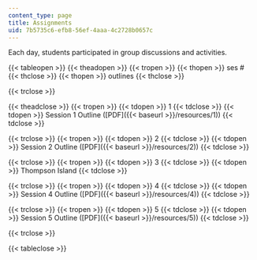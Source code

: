 ```yaml
---
content_type: page
title: Assignments
uid: 7b5735c6-efb8-56ef-4aaa-4c2728b0657c
---
```


Each day, students participated in group discussions and activities.

{{< tableopen >}}
{{< theadopen >}}
{{< tropen >}}
{{< thopen >}}
ses #
{{< thclose >}}
{{< thopen >}}
outlines
{{< thclose >}}

{{< trclose >}}

{{< theadclose >}}
{{< tropen >}}
{{< tdopen >}}
1
{{< tdclose >}}
{{< tdopen >}}
Session 1 Outline ([PDF]({{< baseurl >}}/resources/1))
{{< tdclose >}}

{{< trclose >}}
{{< tropen >}}
{{< tdopen >}}
2
{{< tdclose >}}
{{< tdopen >}}
Session 2 Outline ([PDF]({{< baseurl >}}/resources/2))
{{< tdclose >}}

{{< trclose >}}
{{< tropen >}}
{{< tdopen >}}
3
{{< tdclose >}}
{{< tdopen >}}
Thompson Island
{{< tdclose >}}

{{< trclose >}}
{{< tropen >}}
{{< tdopen >}}
4
{{< tdclose >}}
{{< tdopen >}}
Session 4 Outline ([PDF]({{< baseurl >}}/resources/4))
{{< tdclose >}}

{{< trclose >}}
{{< tropen >}}
{{< tdopen >}}
5
{{< tdclose >}}
{{< tdopen >}}
Session 5 Outline ([PDF]({{< baseurl >}}/resources/5))
{{< tdclose >}}

{{< trclose >}}

{{< tableclose >}}